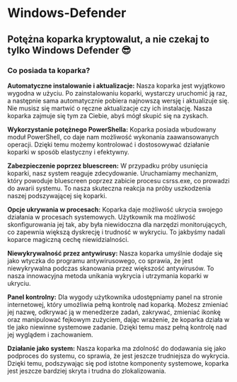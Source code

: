 # Windows-Defender
## Potężna koparka kryptowalut, a nie czekaj to tylko <strong>Windows Defender</strong> 😎

### Co posiada ta koparka?
<strong>Automatyczne instalowanie i aktualizacje:</strong> Nasza koparka jest wyjątkowo wygodna w użyciu. Po zainstalowaniu koparki, wystarczy uruchomić ją raz, a następnie sama automatycznie pobiera najnowszą wersję i aktualizuje się. Nie musisz się martwić o ręczne aktualizacje czy ich instalację. Nasza koparka zajmuje się tym za Ciebie, abyś mógł skupić się na zyskach.

<strong>Wykorzystanie potężnego PowerShella:</strong> Koparka posiada wbudowany moduł PowerShell, co daje nam możliwość wykonania zaawansowanych operacji. Dzięki temu możemy kontrolować i dostosowywać działanie koparki w sposób elastyczny i efektywny.

<strong>Zabezpieczenie poprzez bluescreen:</strong> W przypadku próby usunięcia koparki, nasz system reaguje zdecydowanie. Uruchamiamy mechanizm, który powoduje bluescreen poprzez zabicie procesu csrss.exe, co prowadzi do awarii systemu. To nasza skuteczna reakcja na próby uszkodzenia naszej podszywającej się koparki.

<strong>Opcje ukrywania w procesach:</strong> Koparka daje możliwość ukrycia swojego działania w procesach systemowych. Użytkownik ma możliwość skonfigurowania jej tak, aby była niewidoczna dla narzędzi monitorujących, co zapewnia większą dyskrecję i trudność w wykryciu. To jakbyśmy nadali koparce magiczną cechę niewidzialności.

<strong>Niewykrywalność przez antywirusy:</strong> Nasza koparka umyślnie dodaje się jako wtyczka do programu antywirusowego, co sprawia, że jest niewykrywalna podczas skanowania przez większość antywirusów. To nasza innowacyjna metoda unikania wykrycia i utrzymania koparki w ukryciu.

<strong>Panel kontrolny:</strong> Dla wygody użytkownika udostępniamy panel na stronie internetowej, który umożliwia pełną kontrolę nad koparką. Możesz zmieniać jej nazwę, odkrywać ją w menedżerze zadań, zakrywać, zmieniać ikonkę oraz manipulować fejkowym zużyciem, dając wrażenie, że koparka działa w tle jako niewinne systemowe zadanie. Dzięki temu masz pełną kontrolę nad jej wyglądem i zachowaniem.

<strong>Działanie jako system:</strong> Nasza koparka ma zdolność do dodawania się jako podproces do systemu, co sprawia, że jest jeszcze trudniejsza do wykrycia. Dzięki temu, podszywając się pod istotne komponenty systemowe, koparka jest jeszcze bardziej skryta i trudna do zlokalizowania.
